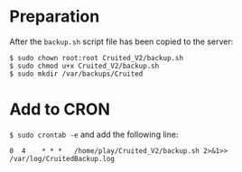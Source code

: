 # Preparation

After the `backup.sh` script file has been copied to the server:

    $ sudo chown root:root Cruited_V2/backup.sh
    $ sudo chmod u+x Cruited_V2/backup.sh
    $ sudo mkdir /var/backups/Cruited


# Add to CRON

`$ sudo crontab -e` and add the following line:

`0  4    * * *   /home/play/Cruited_V2/backup.sh 2>&1>> /var/log/CruitedBackup.log`
